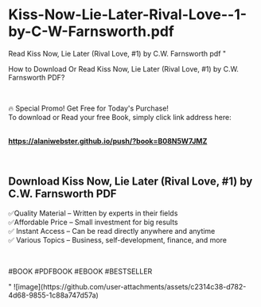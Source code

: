# Kiss-Now-Lie-Later-Rival-Love--1-by-C-W-Farnsworth.pdf
Read Kiss Now, Lie Later (Rival Love, #1) by C.W. Farnsworth pdf
"<p>How to Download Or Read Kiss Now, Lie Later (Rival Love, #1) by C.W. Farnsworth PDF?</p>
<p>&nbsp;</p>
<p>&#128293;  Special Promo! Get Free for Today's Purchase!<br />To download or Read your free Book, simply click link address here:&nbsp;<br />&nbsp;</p>
<p><a href=""https://alaniwebster.github.io/push/?book=B08N5W7JMZ""><strong>https://alaniwebster.github.io/push/?book=B08N5W7JMZ</strong></a></p>
<p>&nbsp;</p>
<h2>Download Kiss Now, Lie Later (Rival Love, #1) by C.W. Farnsworth PDF</h2>
<p>&#x2705;Quality Material &ndash; Written by experts in their fields<br />&#x2705;Affordable Price &ndash; Small investment for big results<br />&#x2705; Instant Access &ndash; Can be read directly anywhere and anytime<br />&#x2705; Various Topics &ndash; Business, self-development, finance, and more</p>
<p>&nbsp;</p>
<p>#BOOK #PDFBOOK #EBOOK #BESTSELLER</p>
"
![image](https://github.com/user-attachments/assets/c2314c38-d782-4d68-9855-1c88a747d57a)
